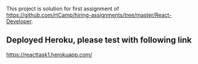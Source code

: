 This project is solution for first assignment of https://github.com/rtCamp/hiring-assignments/tree/master/React-Developer.

## Deployed Heroku, please test with following link
  
 
https://reacttask1.herokuapp.com/


